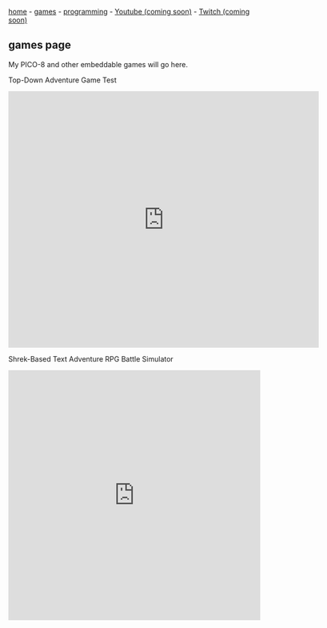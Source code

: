 [home](./) - [games](./games.html) - [programming](https://resite.link/echoby) - [Youtube (coming soon)](https://blank.org) - [Twitch (coming soon)](https://blank.org)

## games page

My PICO-8 and other embeddable games will go here.

Top-Down Adventure Game Test
<iframe src="https://www.lexaloffle.com/bbs/widget.php?pid=echobyadventure" allowfullscreen width="621" height="513" style="border:none; overflow:hidden"></iframe>

Shrek-Based Text Adventure RPG Battle Simulator
<iframe frameborder="0" width="100%" height="500px" src="https://replit.com/@Echoby/Shrek-based-Text-Adventure-RPG-Battle-Simulator#main.py?embed=true"></iframe>